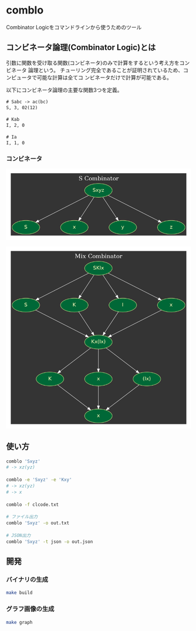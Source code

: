 # comblo

Combinator Logicをコマンドラインから使うためのツール

## コンビネータ論理(Combinator Logic)とは
引数に関数を受け取る関数(コンビネータ)のみで計算をするという考え方をコンビネータ
論理という。
チューリング完全であることが証明されているため、コンピュータで可能な計算は全てコ
ンビネータだけで計算が可能である。

以下にコンビネータ論理の主要な関数3つを定義。

```
# Sabc -> ac(bc)
S, 3, 02(12)

# Kab
I, 2, 0

# Ia
I, 1, 0
```

### コンビネータ
![Sコンビネータとコンビネータの分割](doc/graphviz/s_combinator.png)

![SKIの計算の流れ](doc/graphviz/mix_combinator.png)

## 使い方

```bash
comblo 'Sxyz'
# -> xz(yz)

comblo -e 'Sxyz' -e 'Kxy'
# -> xz(yz)
# -> x

comblo -f clcode.txt

# ファイル出力
comblo 'Sxyz' -o out.txt

# JSON出力
comblo 'Sxyz' -t json -o out.json
```

## 開発
### バイナリの生成

```bash
make build
```

### グラフ画像の生成

```bash
make graph
```
